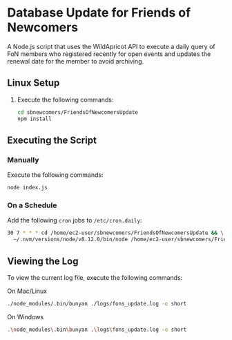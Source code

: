 # Database Update for Friends of Newcomers

A Node.js script that uses the WildApricot API to execute a daily query of FoN members who registered recently for open events and updates the renewal date for the member to avoid archiving.

## Linux Setup

1. Execute the following commands:

   ```bash
   cd sbnewcomers/FriendsOfNewcomersUpdate
   npm install
   ```

## Executing the Script

### Manually

Execute the following commands:

```bash
node index.js
```

### On a Schedule

Add the following `cron` jobs to `/etc/cron.daily`:

```bash
30 7 * * * cd /home/ec2-user/sbnewcomers/FriendsOfNewcomersUpdate && \
  ~/.nvm/versions/node/v8.12.0/bin/node /home/ec2-user/sbnewcomers/FriendsOfNewcomersUpdate/index.js
```

## Viewing the Log

To view the current log file, execute the following commands:

On Mac/Linux

```bash
./node_modules/.bin/bunyan ./logs/fons_update.log -o short
```

On Windows

```bash
.\node_modules\.bin\bunyan .\logs\fons_update.log -o short
```